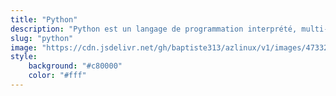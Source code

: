 ```yaml
---
title: "Python"
description: "Python est un langage de programmation interprété, multi-paradigme et multiplateformes. Il favorise la programmation impérative structurée, fonctionnelle et orientée objet."
slug: "python"
image: "https://cdn.jsdelivr.net/gh/baptiste313/azlinux/v1/images/4733223/raw.webp"
style:
    background: "#c80000"
    color: "#fff"
---
```

